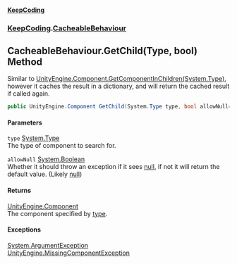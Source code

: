 #### [KeepCoding](index.md 'index')
### [KeepCoding](KeepCoding.md 'KeepCoding').[CacheableBehaviour](KeepCoding_CacheableBehaviour.md 'KeepCoding.CacheableBehaviour')
## CacheableBehaviour.GetChild(Type, bool) Method
Similar to [UnityEngine.Component.GetComponentInChildren(System.Type)](https://docs.microsoft.com/en-us/dotnet/api/UnityEngine.Component.GetComponentInChildren#UnityEngine_Component_GetComponentInChildren_System_Type_ 'UnityEngine.Component.GetComponentInChildren(System.Type)'), however it caches the result in a dictionary, and will return the cached result if called again.  
```csharp
public UnityEngine.Component GetChild(System.Type type, bool allowNull=false);
```
#### Parameters
<a name='KeepCoding_CacheableBehaviour_GetChild(System_Type_bool)_type'></a>
`type` [System.Type](https://docs.microsoft.com/en-us/dotnet/api/System.Type 'System.Type')  
The type of component to search for.
  
<a name='KeepCoding_CacheableBehaviour_GetChild(System_Type_bool)_allowNull'></a>
`allowNull` [System.Boolean](https://docs.microsoft.com/en-us/dotnet/api/System.Boolean 'System.Boolean')  
Whether it should throw an exception if it sees [null](https://docs.microsoft.com/en-us/dotnet/csharp/language-reference/keywords/null 'https://docs.microsoft.com/en-us/dotnet/csharp/language-reference/keywords/null'), if not it will return the default value. (Likely [null](https://docs.microsoft.com/en-us/dotnet/csharp/language-reference/keywords/null 'https://docs.microsoft.com/en-us/dotnet/csharp/language-reference/keywords/null'))
  
#### Returns
[UnityEngine.Component](https://docs.microsoft.com/en-us/dotnet/api/UnityEngine.Component 'UnityEngine.Component')  
The component specified by [type](KeepCoding_CacheableBehaviour_GetChild(System_Type_bool).md#KeepCoding_CacheableBehaviour_GetChild(System_Type_bool)_type 'KeepCoding.CacheableBehaviour.GetChild(System.Type, bool).type').
#### Exceptions
[System.ArgumentException](https://docs.microsoft.com/en-us/dotnet/api/System.ArgumentException 'System.ArgumentException')  
[UnityEngine.MissingComponentException](https://docs.microsoft.com/en-us/dotnet/api/UnityEngine.MissingComponentException 'UnityEngine.MissingComponentException')  
